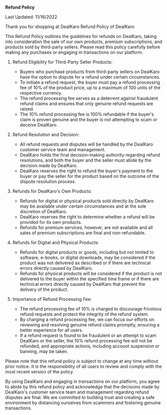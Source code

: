    **Refund Policy**      

Last Updated: 11/16/2022

Thank you for shopping at DealKaro
Refund Policy of DealKaro

This Refund Policy outlines the guidelines for refunds on DealKaro, taking into consideration the sale of our own products, premium subscriptions, and products sold by third-party sellers. Please read this policy carefully before making any purchases or engaging in transactions on our platform.

1. Refund Eligibility for Third-Party Seller Products:
   - Buyers who purchase products from third-party sellers on DealKaro have the option to dispute for a refund under certain circumstances.
   - To initiate a refund request, the buyer must pay a refund processing fee of 10% of the product price, up to a maximum of 100 units of the respective currency.
   - The refund processing fee serves as a deterrent against fraudulent refund claims and ensures that only genuine refund requests are raised.
   - The 10% refund processing fee is 100% refundable if the buyer's claim is proven genuine and the buyer is not attempting to scam or deceive DealKaro.

2. Refund Resolution and Decision:
   - All refund requests and disputes will be handled by the DealKaro customer service team and management.
   - DealKaro holds the final decision-making authority regarding refund resolutions, and both the buyer and the seller must abide by the decision made by DealKaro.
   - DealKaro reserves the right to refund the buyer's payment to the buyer or pay the seller for the product based on the outcome of the dispute resolution process.

3. Refunds for DealKaro's Own Products:
   - Refunds for digital or physical products sold directly by DealKaro may be available under certain circumstances and at the sole discretion of DealKaro.
   - DealKaro reserves the right to determine whether a refund will be provided for its own products.
   - Refunds for premium services, however, are not available and all sales of premium subscriptions are final and non-refundable.

4. Refunds for Digital and Physical Products:
   - Refunds for digital products or goods, including but not limited to software, e-books, or digital downloads, may be considered if the product was not delivered as described or if there are technical errors directly caused by DealKaro.
   - Refunds for physical products will be considered if the product is not delivered to the buyer within the specified time frame or if there are technical errors directly caused by DealKaro that prevent the delivery of the product.

5. Importance of Refund Processing Fee:
   - The refund processing fee of 10% is charged to discourage frivolous refund requests and protect the integrity of the refund system.
   - By charging a refund processing fee, we can focus our efforts on reviewing and resolving genuine refund claims promptly, ensuring a better experience for all users.
   - If a refund request is found to be fraudulent or an attempt to scam DealKaro or the seller, the 10% refund processing fee will not be refunded, and appropriate actions, including account suspension or banning, may be taken.

Please note that this refund policy is subject to change at any time without prior notice. It is the responsibility of all users to review and comply with the most recent version of the policy.

By using DealKaro and engaging in transactions on our platform, you agree to abide by this refund policy and acknowledge that the decisions made by DealKaro's customer service team and management regarding refund disputes are final. We are committed to building trust and creating a safe environment by distancing ourselves from scammers and fostering genuine transactions.
